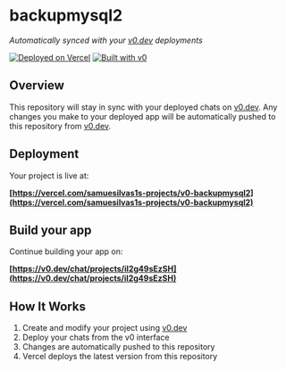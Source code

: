 # backupmysql2

*Automatically synced with your [v0.dev](https://v0.dev) deployments*

[![Deployed on Vercel](https://img.shields.io/badge/Deployed%20on-Vercel-black?style=for-the-badge&logo=vercel)](https://vercel.com/samuesilvas1s-projects/v0-backupmysql2)
[![Built with v0](https://img.shields.io/badge/Built%20with-v0.dev-black?style=for-the-badge)](https://v0.dev/chat/projects/iI2g49sEzSH)

## Overview

This repository will stay in sync with your deployed chats on [v0.dev](https://v0.dev).
Any changes you make to your deployed app will be automatically pushed to this repository from [v0.dev](https://v0.dev).

## Deployment

Your project is live at:

**[https://vercel.com/samuesilvas1s-projects/v0-backupmysql2](https://vercel.com/samuesilvas1s-projects/v0-backupmysql2)**

## Build your app

Continue building your app on:

**[https://v0.dev/chat/projects/iI2g49sEzSH](https://v0.dev/chat/projects/iI2g49sEzSH)**

## How It Works

1. Create and modify your project using [v0.dev](https://v0.dev)
2. Deploy your chats from the v0 interface
3. Changes are automatically pushed to this repository
4. Vercel deploys the latest version from this repository
